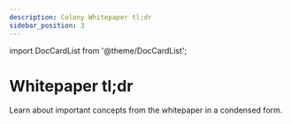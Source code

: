 ```yaml
---
description: Colony Whitepaper tl;dr
sidebar_position: 3
---
```


import DocCardList from '@theme/DocCardList';

# Whitepaper tl;dr

Learn about important concepts from the whitepaper in a condensed form.

<DocCardList />
